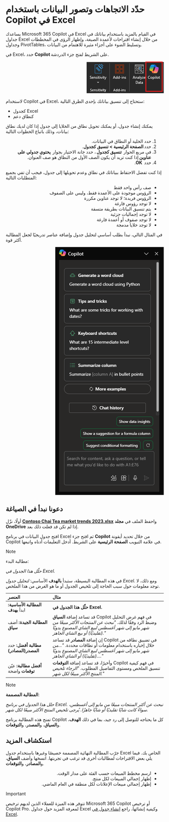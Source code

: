 # حدّد الاتجاهات وتصور البيانات باستخدام Copilot في Excel

يساعدك Microsoft 365 Copilot في Excel في القيام بالمزيد باستخدام بياناتك في جداول Excel من خلال إنشاء اقتراحات لأعمدة الصيغة، وإظهار الرؤى في المخططات وجداول PivotTables، وتسليط الضوء على أجزاء مثيرة للاهتمام من البيانات.

في Excel، حدد <b>Copilot</b> على الشريط لفتح جزء الدردشة.

<p dir="rtl"><a href="https://github.com/MicrosoftLearning/MS-4005-Craft-effective-prompts-for-Microsoft-Copilot-for-Microsoft-365.ar-sa/blob/main/Instructions/Labs/media/summarize_copilot-ribbon-excel.png"><img src="https://github.com/MicrosoftLearning/MS-4005-Craft-effective-prompts-for-Microsoft-Copilot-for-Microsoft-365.ar-sa/blob/main/Instructions/Labs/media/summarize_copilot-ribbon-excel.png" alt="لقطة شاشة لأيقونة Copilot في شريط Excel."> </a></p>


لاستخدام Copilot في Excel، ستحتاج إلى تنسيق بياناتك بإحدى الطرق التالية:
<ul>
    <li>كجدول Excel</li>
    <li>كنطاق دعم</li>
</ul>

يمكنك إنشاء جدول، أو يمكنك تحويل نطاق من الخلايا إلى جدول إذا كان لديك نطاق بيانات، وذلك باتباع الخطوات التالية:

<ol dir="rtl">
    <li>حدد الخلية أو النطاق في البيانات.</li>
    <li>حدد <b>الصفحة الرئيسية > تنسيق كجدول</b>.</li>
    <li>في مربع الحوار  <b>تنسيق كجدول</b> ، حدد خانة الاختيار بجوار  <b>يحتوي جدولي على عناوين</b> إذا كنت تريد أن يكون الصف الأول من النطاق هو صف العنوان.
    </li>
    <li>حدد  <b>OK</b>.</li>
</ol>

إذا كنت تفضل الاحتفاظ ببياناتك في نطاق وعدم تحويلها إلى جدول، فيجب أن تفي بجميع المتطلبات التالية:

<ul dir="rtl">
    <li>صف رأس واحد فقط</li>
    <li>الرؤوس موجودة على الأعمدة فقط، وليس على الصفوف</li>
    <li>الرؤوس فريدة؛ لا توجد عناوين مكررة</li>
    <li>لا توجد رؤوس فارغة</li>
    <li>يتم تنسيق البيانات بطريقة متسقة</li>
    <li>لا توجد إجماليات جزئية</li>
    <li>لا توجد صفوف أو أعمدة فارغة</li>
    <li>لا توجد خلايا مدمجة</li>
</ul>


في المثال التالي، نبدأ بطلب أساسي لتحليل جدول وإضافة عناصر تدريجيًا لجعل المطالبة أكثر قوة.

<p dir="rtl"><a href="https://github.com/MicrosoftLearning/MS-4005-Craft-effective-prompts-for-Microsoft-Copilot-for-Microsoft-365.ar-sa/blob/main/Instructions/Labs/media/summarize_copilot-pane-excel.png"><img src="https://github.com/MicrosoftLearning/MS-4005-Craft-effective-prompts-for-Microsoft-Copilot-for-Microsoft-365.ar-sa/blob/main/Instructions/Labs/media/summarize_copilot-pane-excel.png" alt="لقطة شاشة للوحة Copilot في Excel عند فتحها لأول مرة."> </a></p>


## دعونا نبدأ في الصياغة

أولًا، نزّل <b><a href = "https://go.microsoft.com/fwlink/?linkid=2268822">Contoso Chai Tea market trends 2023.xlsx</a></b> واحفظ الملف في <b>مجلد OneDrive</b> إذا لم تكن قد فعلت ذلك بعد.

افتح جدول البيانات في برنامج Excel ثم افتح جزء <b>Copilot</b> من خلال تحديد أيقونة Copilot في علامة التبويب <b>الصفحة الرئيسية</b> على الشريط. أدخل التعليمات أدناه واتبعها.

> [!NOTE]
> مطالبة البدء:
>
> _حلّل هذا الجدول في Excel._

في هذه المطالبة البسيطة، ستبدأ <b>بالهدف</b> الأساسي: _لتحليل جدول Excel._ ومع ذلك، لا توجد معلومات حول سبب الحاجة إلى تلخيص الجدول أو ما هو الغرض من هذا الملخص.

| العنصر | مثال |
| :------ | :------- |
| <b>المطالبة الأساسية:</b> ابدأ <b>بهدف</b> | <b>حلّل هذا الجدول في Excel.</b> |
| <b>المطالبة الجيدة:</b> أضف <b>سياق</b> | قد تساعد إضافة <b>السياق</b> Copilot في فهم غرض التحليل وضبط الرد وفقًا لذلك. _"نبحث عن المنتجات الأكثر مبيعًا من شهر مايو إلى شهر أغسطس لبيع الشاي المصنوع يدويًا (تقليديًا) أو بيع الشاي الجاهز."_ |
| <b>مطالبة أفضل:</b> حدد <b>المصدر(المصادر)</b> | إن إضافة <b>المصادر</b> قد تساعد Copilot في تضييق نطاقه من خلال إخباره باستخدام معلومات أو نطاقات محددة. _"...من شهر مايو إلى شهر أغسطس لبيع الشاي المصنوع يدويًا (تقليديًا) أو الشاي الجاهز...."_ |
| <b>أفضل مطالبة:</b> عيّن <b>توقعات</b> واضحة | وأخيرًا، قد تساعد إضافة <b>التوقعات</b> Copilot في فهم كيفية تنسيق الملخص ومستوى التفاصيل المطلوب. _"الرجاء تلخيص المنتج الأكثر مبيعًا لكل شهر."_ |

> [!NOTE]
> <b>المطالبة المصممة</b>:
>
> _حلل هذا الجدول في برنامج Excel. نبحث عن أكثر المنتجات مبيعًا من مايو إلى أغسطس، سواءً كانت شايًا تقليديًا أو شايًا جاهزًا. يُرجى تلخيص المنتج الأكثر مبيعًا لكل شهر._

تمنح هذه المطالبة برنامج Copilot كل ما يحتاجه للتوصل إلى رد جيد، بما في ذلك <b>الهدف</b>، و<b>السياق</b>، و<b>المصدر</b>، و<b>التوقعات</b>.

## استكشاف المزيد

جرّب المطالبة النهائية المصممة خصيصًا وغيرها باستخدام جدول Excel الخاص بك. فيما يلي بعض الاقتراحات لمطالبات أخرى قد ترغب في تجربتها. انسخها وأضف <b>السياق</b>، و<b>المصادر</b>، و<b>التوقعات</b>.

<ul dir="rtl">
    <li>ارسم مخطط المبيعات حسب الفئة على مدار الوقت.</li>
    <li>إظهار إجمالي المبيعات لكل منتج.</li>
    <li>إظهار إجمالي مبيعات الإعلانات لكل منطقة في العام الماضي.</li>
</ul>


> [!IMPORTANT]
> تتوفر هذه الميزة للعملاء الذين لديهم ترخيص Microsoft 365 Copilot أو ترخيص Copilot Pro. لمعرفة المزيد حول جداول Excel وكيفية إنشائها، راجع [إنشاء جدول في Excel](https://support.microsoft.com/office/bf0ce08b-d012-42ec-8ecf-a2259c9faf3f).
